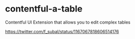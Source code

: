 # contentful-a-table
Contentful UI Extension that allows you to edit complex tables

https://twitter.com/f_subal/status/1167067818606514176
